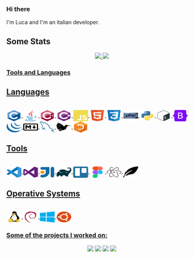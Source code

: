 ### Hi there
I'm Luca and I'm an italian developer.

## Some Stats
<!-- Aggiungere stats github e languages -->

<div align="center" id="stats">
  <a href="https://github.com/LucaR01">
  <img height="150em" src="https://github-readme-stats.vercel.app/api?username=LucaR01&show_icons=true&theme=merko&include_all_commits=true&count_private=true"/>
  <img height="150em" src="https://github-readme-stats.vercel.app/api/top-langs/?username=LucaR01&layout=compact&langs_count=6&theme=merko"/>
</div>
  
### Tools and Languages
<!-- Immagini linguaggi e ide utilizzati. -->
  
## Languages
  
<div id="languages" style="display: inline_block"><br>
  <img align="center" alt="C" height="30" width="40" src="https://github.com/devicons/devicon/blob/master/icons/c/c-original.svg" />
  <img align="center" alt="Java" height="30" width="40" src="https://github.com/devicons/devicon/blob/master/icons/java/java-original.svg" />
  <img align="center" alt="C++" height="30" width="40" src="https://github.com/devicons/devicon/blob/master/icons/cplusplus/cplusplus-original.svg" />
  <img align="center" alt="Csharp" height="30" width="40" src="https://raw.githubusercontent.com/devicons/devicon/master/icons/csharp/csharp-original.svg" />
  <img align="center" alt="Js" height="30" width="40" src="https://raw.githubusercontent.com/devicons/devicon/master/icons/javascript/javascript-plain.svg" />
  <img align="center" alt="HTML" height="30" width="40" src="https://raw.githubusercontent.com/devicons/devicon/master/icons/html5/html5-original.svg" />
  <img align="center" alt="CSS" height="30" width="40" src="https://raw.githubusercontent.com/devicons/devicon/master/icons/css3/css3-original.svg" />
  <img align="center" alt="PHP" height="30" width="40" src="https://github.com/devicons/devicon/blob/master/icons/php/php-original.svg" />
  <img align="center" alt="Python" height="30" width="40" src="https://raw.githubusercontent.com/devicons/devicon/master/icons/python/python-original.svg" />
  <img align="center" alt="Bash" height="30" width="40" src="https://github.com/devicons/devicon/blob/master/icons/bash/bash-original.svg" />
  <img align="center" alt="Bootstrap" height="30" width="40" src="https://github.com/devicons/devicon/blob/master/icons/bootstrap/bootstrap-original.svg" />
  <img align="center" alt="JQuery" height="30" width="40" src="https://github.com/devicons/devicon/blob/master/icons/jquery/jquery-original.svg" />
  <img align="center" alt="Markdown" height="30" width="40" src="https://github.com/devicons/devicon/blob/master/icons/markdown/markdown-original.svg" />
  <img align="center" alt="MySQL" height="30" width="40" src="https://github.com/devicons/devicon/blob/master/icons/mysql/mysql-original.svg" />
  <img align="center" alt="TeX" height="30" width="40" src="icons/TeX/LaTeX.jpg" />
  <img align="center" alt="APL" height="30" width="40" src="icons/APL/apl.jpg" />
</div>
  
## Tools
  
<div style="display: inline_block"><br>
  
  <img align="center" alt="Visual Studio Code" height="30" width="40" src="https://github.com/devicons/devicon/blob/master/icons/vscode/vscode-original.svg" />
  <img align="center" alt="Visual Studio" height="30" width="40" src="https://github.com/devicons/devicon/blob/master/icons/visualstudio/visualstudio-plain.svg" />
  <img align="center" alt="IntelliJ" height="30" width="40" src="https://github.com/devicons/devicon/blob/master/icons/intellij/intellij-original.svg" />
  <img align="center" alt="Gradle" height="30" width="40" src="https://github.com/devicons/devicon/blob/master/icons/gradle/gradle-plain.svg" />
  <img align="center" alt="Trello" height="30" width="40" src="https://github.com/devicons/devicon/blob/master/icons/trello/trello-plain.svg" />
  <img align="center" alt="Figma" height="30" width="40" src="https://github.com/devicons/devicon/blob/master/icons/figma/figma-original.svg" />
  <img align="center" alt="Atom" height="30" width="40" src="https://github.com/devicons/devicon/blob/master/icons/atom/atom-original.svg" />
  <img align="center" alt="Maven" height="30" width="40" src="./icons/Maven/maven.png" />
</div>
  
## Operative Systems
  
<div id="os" style="display: inline_block"><br>
  <img align="center" alt="Linux" height="30" width="40" src="https://github.com/devicons/devicon/blob/master/icons/linux/linux-original.svg" />
  <img align="center" alt="Debian" height="30" width="40" src="https://github.com/devicons/devicon/blob/master/icons/debian/debian-original.svg" />
  <img align="center" alt="Windows" height="30" width="40" src="https://github.com/devicons/devicon/blob/master/icons/windows8/windows8-original.svg" />
  <img align="center" alt="Ubuntu" height="30" width="40" src="https://github.com/devicons/devicon/blob/master/icons/ubuntu/ubuntu-plain.svg" />
</div>

### Some of the projects I worked on:
 
<!-- TODO: Quando metto la 4à repo allora mettere 120em o 100em -->
<!-- quando si clicca sui pin deve portare alla repository -->
<div id="pin" align="center">
  <a href="https://github.com/Pensilina14/bullet-ballet"><img height="120em" src="https://github-readme-stats.vercel.app/api/pin/?username=Pensilina14&repo=bullet-ballet&theme=merko"/></a>
  <a href="https://github.com/Luca-Ale/Il-dojo-dei-panini"><img height="120em" src="https://github-readme-stats.vercel.app/api/pin/?username=Luca-Ale&repo=Il-dojo-dei-panini&theme=merko"/></a>
  <a href="https://github.com/LucaR01/Progetto-di-Programmazione-di-Reti"><img height="120em" src="https://github-readme-stats.vercel.app/api/pin/?username=LucaR01&repo=Progetto-di-Programmazione-di-Reti&theme=merko"/></a>
  <a href="https://github.com/LucaR01/Aeroporto"><img height="120em" src="https://github-readme-stats.vercel.app/api/pin/?username=LucaR01&repo=Aeroporto&theme=merko"/></a>
</div>

